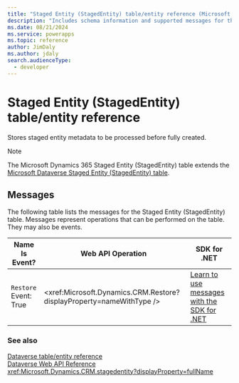 ```yaml
---
title: "Staged Entity (StagedEntity) table/entity reference (Microsoft Dynamics 365)"
description: "Includes schema information and supported messages for the Staged Entity (StagedEntity) table/entity with Microsoft Dynamics 365."
ms.date: 08/21/2024
ms.service: powerapps
ms.topic: reference
author: JimDaly
ms.author: jdaly
search.audienceType: 
  - developer
---
```


# Staged Entity (StagedEntity) table/entity reference

Stores staged entity metadata to be processed before fully created.

> [!NOTE]
> The Microsoft Dynamics 365 Staged Entity (StagedEntity) table extends the [Microsoft Dataverse Staged Entity (StagedEntity) table](/power-apps/developer/data-platform/reference/entities/stagedentity).


## Messages

The following table lists the messages for the Staged Entity (StagedEntity) table.
Messages represent operations that can be performed on the table. They may also be events.

| Name <br />Is Event? |Web API Operation |SDK for .NET |
| ---- | ----- |----- |
| `Restore`<br />Event: True |<xref:Microsoft.Dynamics.CRM.Restore?displayProperty=nameWithType /> |[Learn to use messages with the SDK for .NET](/power-apps/developer/data-platform/org-service/use-messages)|





### See also

[Dataverse table/entity reference](../about-entity-reference.md)  
[Dataverse Web API Reference](/power-apps/developer/data-platform/webapi/reference/about)   
<xref:Microsoft.Dynamics.CRM.stagedentity?displayProperty=fullName>
